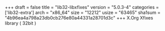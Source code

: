 +++
draft = false
title = "lib32-libxfixes"
version = "5.0.3-4"
categories = ['lib32-extra']
arch = "x86_64"
size = "12212"
usize = "63465"
sha1sum = "4b96ea4a798a23db0cb276e80a44331a28701d3c"
+++
X.Org Xfixes library ( 32bit )
